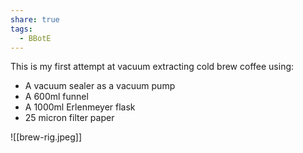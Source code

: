 ```yaml
---
share: true
tags:
  - BBotE
---
```


This is my first attempt at vacuum extracting cold brew coffee using:

- A vacuum sealer as a vacuum pump
- A 600ml funnel
- A 1000ml Erlenmeyer flask
- 25 micron filter paper

![[brew-rig.jpeg]]